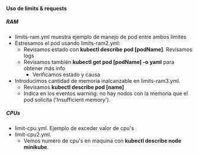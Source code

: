 

#### Uso de limits & requests

##### RAM

* limits-ram.yml muestra ejemplo de manejo de pod entre ambos límites
* Estresamos el pod usando limits-ram2.yml:
    *  Revisamos estado con **kubectl describe pod [podName]**. Revisamos logs
    *  Revisamos también **kubectl get pod [podName] -o yaml** para obtener más info
        *  Verificamos estado y causa
* Introducimos cantidad de memoria inalcanzable en limits-ram3.yml.
    *  Revisamos **kubectl describe pod [name]**
    *  Indica en los eventos warning: no hay nodos con la memoria que el pod solicita ('Insufficient memory').

##### CPUs

* limit-cpu.yml. Ejemplo de exceder valor de cpu's
* limit-cpu2.yml.
    * Vemos numero de cpu's en maquina con **kubectl describe node minikube**.
